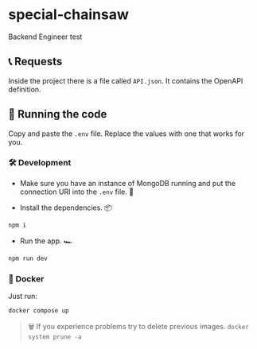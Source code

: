 # special-chainsaw

Backend Engineer test

## 📞 Requests

Inside the project there is a file called `API.json`.
It contains the OpenAPI definition.

## 🚀 Running the code

Copy and paste the `.env` file. Replace the values with one that works for you.

### 🛠 Development

- Make sure you have an instance of MongoDB running and put the connection URI into the `.env` file. 🍃

- Install the dependencies. 📦

```sh
npm i
```

- Run the app. 🏎

```sh
npm run dev
```

### 🐳 Docker

Just run:

```sh
docker compose up
```

> 🗑 If you experience problems try to delete previous images. `docker system prune -a`
